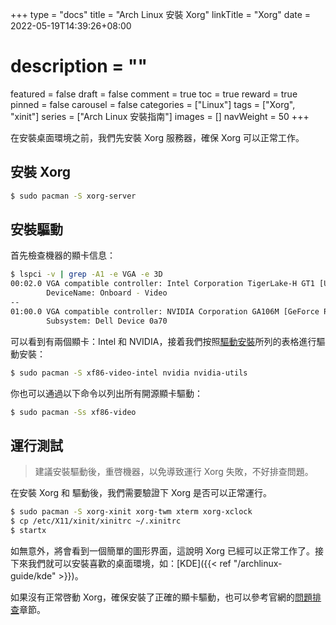 +++
type = "docs"
title = "Arch Linux 安裝 Xorg"
linkTitle = "Xorg"
date = 2022-05-19T14:39:26+08:00
# description = ""
featured = false
draft = false
comment = true
toc = true
reward = true
pinned = false
carousel = false
categories = ["Linux"]
tags = ["Xorg", "xinit"]
series = ["Arch Linux 安裝指南"]
images = []
navWeight = 50
+++

在安裝桌面環境之前，我們先安裝 Xorg 服務器，確保 Xorg 可以正常工作。

<!--more-->

## 安裝 Xorg

```bash
$ sudo pacman -S xorg-server
```

## 安裝驅動

首先檢查機器的顯卡信息：

```bash
$ lspci -v | grep -A1 -e VGA -e 3D
00:02.0 VGA compatible controller: Intel Corporation TigerLake-H GT1 [UHD Graphics] (rev 01) (prog-if 00 [VGA controller])
        DeviceName: Onboard - Video
--
01:00.0 VGA compatible controller: NVIDIA Corporation GA106M [GeForce RTX 3060 Mobile / Max-Q] (rev a1) (prog-if 00 [VGA controller])
        Subsystem: Dell Device 0a70
```

可以看到有兩個顯卡：Intel 和 NVIDIA，接着我們按照[驅動安裝](https://wiki.archlinux.org/title/Xorg#Driver_installation)所列的表格進行驅動安裝：

```bash
$ sudo pacman -S xf86-video-intel nvidia nvidia-utils
```

你也可以通過以下命令以列出所有開源顯卡驅動：

```bash
$ sudo pacman -Ss xf86-video
```

## 運行測試

> 建議安裝驅動後，重啓機器，以免導致運行 Xorg 失敗，不好排查問題。

在安裝 Xorg 和 驅動後，我們需要驗證下 Xorg 是否可以正常運行。

```bash
$ sudo pacman -S xorg-xinit xorg-twm xterm xorg-xclock
$ cp /etc/X11/xinit/xinitrc ~/.xinitrc
$ startx
```

如無意外，將會看到一個簡單的圖形界面，這說明 Xorg 已經可以正常工作了。接下來我們就可以安裝喜歡的桌面環境，如：[KDE]({{< ref "/archlinux-guide/kde" >}})。

如果沒有正常啓動 Xorg，確保安裝了正確的顯卡驅動，也可以參考官網的[問題排查](https://wiki.archlinux.org/title/Xorg#Troubleshooting)章節。
